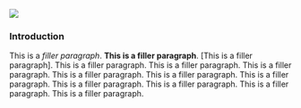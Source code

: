 <a href="https://www.juncture-digital.org"><img src="https://juncture-digital.github.io/juncture/static/images/ve-button.png"></a>

<param ve-config 
title="Madder"    
source-image="https://upload.wikimedia.org/wikipedia/commons/2/2c/Field_Madder_%28984153920%29.jpg"   
banner="https://upload.wikimedia.org/wikipedia/commons/2/2c/Field_Madder_%28984153920%29.jpg" 
height=100
author="Emily Hughes, Moira Newman, and Lois Nguyen"
layout="vertical">

### Introduction

This is a *filler paragraph*. **This is a filler paragraph**. \[This is a filler paragraph\]. This is a filler paragraph. This is a filler paragraph. This is a filler paragraph. This is a filler paragraph. This is a filler paragraph. This is a filler paragraph. This is a filler paragraph. This is a filler paragraph. This is a filler paragraph. This is a filler paragraph.
<param ve-iframe
	   src="https://cdn.knightlab.com/libs/timeline3/latest/embed/index.html?source=v2%3A2PACX-1vShf0BLafuLxiGlRPPodGpLiEJ68RGsC9PQsE_yJHb01MBrHSZE_Vii4gUke_Su90xoW_ADXe4leoii&font=Default&lang=en&initial_zoom=2&width=100%25&height=650">


